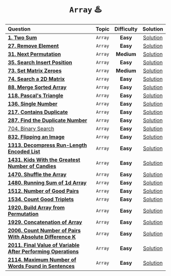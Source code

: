 <div align ="center">
  
# `Array` ♨️
  
  | Question |Topic|Difficulty| Solution |
  | :------- | :------: | :------: |:----:|
  | [**1. Two Sum**](https://leetcode.com/problems/two-sum/) |`Array`| **Easy**|[Solution](../Array/0001.Two_Sum.cpp) |
  | [**27. Remove Element**](https://leetcode.com/problems/remove-element/) |`Array` | **Easy**| [Solution](../Array/0027.Remove_Element.cpp)|
  |[**31. Next Permutation**](https://leetcode.com/problems/next-permutation/)| `Array`|**Medium**|[Solution](../Array/0031.Next_Permutation.cpp)|
  | [**35. Search Insert Position**](https://leetcode.com/problems/search-insert-position/) | `Array`|**Easy** | [Solution](../Array/0035.Search_Insert_Position.cpp) |
  |[**73. Set Matrix Zeroes**](https://leetcode.com/problems/set-matrix-zeroes/) | `Array` |**Medium**| [Solution](../Array/0073.Set_Matrix_Zeroes.cpp)|
  | [**74. Search a 2D Matrix**](https://leetcode.com/problems/search-a-2d-matrix/) |`Array` |**Easy** | [Solution](../Array/0074.Search_a_2D_Matrix.cpp) |
  | [**88. Merge Sorted Array**](https://leetcode.com/problems/merge-sorted-array/) |`Array`| **Easy**| [Solution](../Array/0088.Merge_Sorted_Array.cpp) |
  | [**118. Pascal's Triangle**](https://leetcode.com/problems/pascals-triangle/)|`Array`| **Easy**| [Solution](../Array/0118.Pascal's_Triangle.cpp) |
  | [**136. Single Number**](https://leetcode.com/problems/single-number/)|`Array`| **Easy**| [Solution](../Array/0136.Single_Number.cpp) |
  | [**217. Contains Duplicate**](https://leetcode.com/problems/contains-duplicate/) | `Array`|**Easy** | [Solution](../Array/0217.Contains_Duplicate.cpp) |
  | [**287. Find the Duplicate Number**](https://leetcode.com/problems/find-the-duplicate-number/) | `Array`|**Easy** | [Solution](../Array/0287.Find_the_Duplicate_Number.cpp) |
  | [704. Binary Search](https://leetcode.com/problems/binary-search/)| `Array` | **Easy** | [Solution](../Array/0704.Binary_Search.cpp)|
  | [**832. Flipping an Image**](https://leetcode.com/problems/flipping-an-image/) |`Array`| **Easy** | [Solution](../Array/0832.Flipping_an_Image.cpp) |
  | [**1313. Decompress Run-Length Encoded List**](https://leetcode.com/problems/decompress-run-length-encoded-list/) |`Array`|**Easy** | [Solution](../Array/1313.Decompress_Run-Length_Encoded_List.cpp)|
  | [**1431. Kids With the Greatest Number of Candies**](https://leetcode.com/problems/kids-with-the-greatest-number-of-candies/) | `Array`|**Easy** | [Solution](../Array/1431.Kids_With_the_Greatest_Number_of_Candies.cpp) |
  | [**1470. Shuffle the Array**](https://leetcode.com/problems/shuffle-the-array/) |`Array`| **Easy** | [Solution](../Array/1470.Shuffle_the_Array.cpp)|
  | [**1480. Running Sum of 1d Array**](https://leetcode.com/problems/running-sum-of-1d-array/) |`Array`| **Easy** | [Solution](../Array/1480.Running_Sum_of_1d_Array.cpp) |
  | [**1512. Number of Good Pairs**](https://leetcode.com/problems/number-of-good-pairs/) | `Array`|**Easy** | [Solution](../Array/1512.Number_of_Good_Pairs.cpp) |
  | [**1534. Count Good Triplets**](https://leetcode.com/problems/count-good-triplets/) |`Array`| **Easy** | [Solution](../Array/1534.Count_Good_Triplets.cpp)|
  | [**1920. Build Array from Permutation**](https://leetcode.com/problems/build-array-from-permutation/) | `Array`|**Easy** |[Solution](../Array/1920.Build_Array_from_Permutation.cpp) |
  | [**1929. Concatenation of Array**](https://leetcode.com/problems/concatenation-of-array/) | `Array`|**Easy** | [Solution](../Array/1929.%20Concatenation%20of%20Array.cpp) |
  | [**2006. Count Number of Pairs With Absolute Difference K**](https://leetcode.com/problems/count-number-of-pairs-with-absolute-difference-k/) | `Array`|**Easy** | [Solution](../Array/2006.Count_Number_of_Pairs_With_Absolute_Difference_K.cpp)|
  | [**2011. Final Value of Variable After Performing Operations**](https://leetcode.com/problems/final-value-of-variable-after-performing-operations/) |`Array`| **Easy** | [Solution](../Array/2011.Final_Value_of_Variable_After_Performing_Operations.cpp)|
  | [**2114. Maximum Number of Words Found in Sentences**](https://leetcode.com/problems/maximum-number-of-words-found-in-sentences/) | `Array`|**Easy** | [Solution](../Array/2114.Maximum_Number_of_Words_Found_in_Sentences.cpp)|
  
</div>
